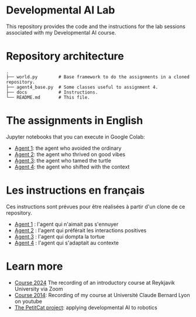 # Developmental AI Lab

This repository provides the code and the instructions for the lab sessions associated with my Developmental AI course.

# Repository architecture

```
.
├── world.py        # Base framework to do the assignments in a cloned repository.
├── agent4_base.py  # Some classes useful to assignment 4.
├── docs            # Instructions.
└── README.md       # This file.
```

# The assignments in English

Jupyter notebooks that you can execute in Google Colab:

* [Agent 1](docs/agent1.ipynb): the agent who avoided the ordinary
* [Agent 2](docs/agent2.ipynb): the agent who thrived on good vibes
* [Agent 3](docs/agent3.ipynb): the agent who tamed the turtle
* [Agent 4](docs/agent4.ipynb): the agent who shifted with the context

# Les instructions en français

Ces instructions sont prévues pour être réalisées à partir d'un clone de ce repository.

* [Agent 1](docs/Agent-1.md) : l'agent qui n'aimait pas s'ennuyer
* [Agent 2](docs/Agent-2.md) : l'agent qui préférait les interactions positives
* [Agent 3](docs/Agent-3.md) : l'agent qui dompta la tortue
* [Agent 4](docs/Agent-4.md) : l'agent qui s'adaptait au contexte

# Learn more

* [Course 2024](https://eu01web.zoom.us/rec/play/EPmd-6POQz1Dz9M4Pi8IyBoC_A-EiBSNcfqSuvHixIVoONXL7f0RrAhg619A5XvMqUMaJrG0YyhKyiw4.xASIDuUxviA3xbzC?canPlayFromShare=true&from=share_recording_detail&continueMode=true&componentName=rec-play&originRequestUrl=https%3A%2F%2Feu01web.zoom.us%2Frec%2Fshare%2FkkmT0RHFoovctgea6JM74ZxNLvrzB0mY32alikbNC73YV7YJpDiQJcyXAVLf9Zq-.vY3o7QTS166adn6g) The recording of an introductory course at Reykjavik University via Zoom
* [Course 2014](https://www.youtube.com/playlist?list=PLlSPp5EpW5vEkajUvAG7r9HgDamIzZLUe): Recording of my course at Université Claude Bernard Lyon on youtube 
* [The PetitCat project](https://github.com/OlivierGeorgeon/osoyoo): applying developmental AI to robotics
